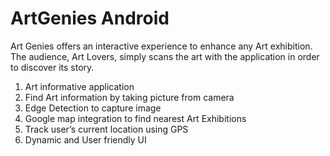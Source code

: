 # ArtGenies Android
Art Genies offers an interactive experience to enhance any Art exhibition. The audience, Art Lovers, simply scans the art with the application in order to discover its story.

1. Art informative application
2. Find Art information by taking picture from camera
3. Edge Detection to capture image
4. Google map integration to find nearest Art Exhibitions
5. Track user’s current location using GPS
6. Dynamic and User friendly UI 

